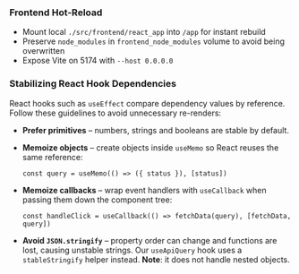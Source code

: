 ### Frontend Hot-Reload
- Mount local `./src/frontend/react_app` into `/app` for instant rebuild
- Preserve `node_modules` in `frontend_node_modules` volume to avoid being overwritten
- Expose Vite on 5174 with `--host 0.0.0.0`

### Stabilizing React Hook Dependencies
React hooks such as `useEffect` compare dependency values by reference. Follow
these guidelines to avoid unnecessary re-renders:

- **Prefer primitives** – numbers, strings and booleans are stable by default.
- **Memoize objects** – create objects inside `useMemo` so React reuses the same
  reference:

  ```tsx
  const query = useMemo(() => ({ status }), [status])
  ```

- **Memoize callbacks** – wrap event handlers with `useCallback` when passing
  them down the component tree:

  ```tsx
  const handleClick = useCallback(() => fetchData(query), [fetchData, query])
  ```

- **Avoid `JSON.stringify`** – property order can change and functions are lost,
  causing unstable strings. Our `useApiQuery` hook uses a `stableStringify`
  helper instead. **Note**: it does not handle nested objects.
